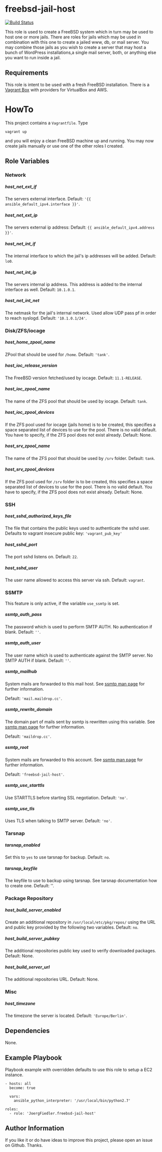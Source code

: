 freebsd-jail-host
=================

[![Build Status](https://travis-ci.org/JoergFiedler/freebsd-jail-host.svg?branch=master)](https://travis-ci.org/JoergFiedler/freebsd-jail-host)

This role is used to create a FreeBSD system which in turn may be used to host
one or more jails. There are roles for jails which may be used in combination
with this one to create a jailed www, db, or mail server. You may combine those
jails as you wish to create a server that may host a bunch of WordPress
installations,a single mail server, both, or anything else you want to run
inside a jail.

Requirements 
------------
 
This role is intent to be used with a fresh FreeBSD installation. There is a
[Vagrant Box](https://app.vagrantup.com/JoergFiedler) with providers for
VirtualBox and AWS.

HowTo
=====

This project contains a `Vagrantfile`. Type

    vagrant up
    
and you will enjoy a clean FreeBSD machine up and running. You may now create
jails manually or use one of the other roles I created.

Role Variables
--------------

### Network

##### host_net_ext_if

The servers external interface. Default: `'{{ ansible_default_ipv4.interface }}'`.

##### host_net_ext_ip

The servers external ip address: Default: `{{ ansible_default_ipv4.address }}'`.

##### host_net_int_if

The internal interface to which the jail's ip addresses will be added. Default: `lo0`.

##### host_net_int_ip

The servers internal ip address. This address is added to the internal interface
as well. Default: `10.1.0.1`.

##### host_net_int_net

The netmask for the jail's internal network. Used allow UDP pass pf in order to
reach syslogd. Default: `'10.1.0.1/24'`.

### Disk/ZFS/iocage

##### host_home_zpool_name

ZPool that should be used for `/home`. Default: `'tank'`.

##### host_ioc_release_version

The FreeBSD version fetched/used by iocage. Default: `11.1-RELEASE`.

##### host_ioc_zpool_name

The name of the ZFS pool that should be used by iocage. Default: `tank`.

##### host_ioc_zpool_devices

If the ZFS pool used for iocage (jails home) is to be created, this specifies a
space separated list of devices to use for the pool. There is no valid default.
You have to specify, if the ZFS pool does not exist already. Default: None.

##### host_srv_zpool_name

The name of the ZFS pool that should be used by `/srv` folder. Default: `tank`.

##### host_srv_zpool_devices

If the ZFS pool used for `/srv` folder is to be created, this specifies a
space separated list of devices to use for the pool. There is no valid default.
You have to specify, if the ZFS pool does not exist already. Default: None.

### SSH

##### host_sshd_authorized_keys_file

The file that contains the public keys used to authenticate the sshd user.
Defaults to vagrant insecure public key: `'vagrant_pub_key'`

##### host_sshd_port

The port sshd listens on. Default: `22`.

##### host_sshd_user

The user name allowed to access this server via ssh. Default: `vagrant`.

### SSMTP

This feature is only active, if the variable `use_ssmtp` is set.

##### ssmtp_auth_pass

The password which is used to perform SMTP AUTH. No authentication if blank.
Default: `''`.

##### ssmtp_auth_user

The user name which is used to authenticate against the SMTP server. No SMTP
AUTH if blank. Default: `''`.

##### ssmtp_mailhub

System mails are forwarded to this mail host. See [ssmtp man
page](https://www.freebsd.org/cgi/man.cgi?query=ssmtp&apropos=0&sektion=0&manpath=FreeBSD+10.2-RELEASE+and+Ports&arch=default&format=html)
for further information.

Default: `'mail.maildrop.cc'`.

##### ssmtp_rewrite_domain

The domain part of mails sent by ssmtp is rewritten using this variable. See
[ssmtp man
page](https://www.freebsd.org/cgi/man.cgi?query=ssmtp&apropos=0&sektion=0&manpath=FreeBSD+10.2-RELEASE+and+Ports&arch=default&format=html)
for further information.

Default: `'maildrop.cc'`.

##### ssmtp_root

System mails are forwarded to this account. See [ssmtp man
page](https://www.freebsd.org/cgi/man.cgi?query=ssmtp&apropos=0&sektion=0&manpath=FreeBSD+10.2-RELEASE+and+Ports&arch=default&format=html)
for further information.

Default: `'freebsd-jail-host'`.

##### ssmtp_use_starttls

Use STARTTLS before starting SSL negotiation. Default: `'no'`.

##### ssmtp_use_tls

Uses TLS when talking to SMTP server. Default: `'no'`.

### Tarsnap

##### tarsnap_enabled

Set this to `yes` to use tarsnap for backup. Default: `no`.

##### tarsnap_keyfile

The keyfile to use to backup using tarsnap. See tarsnap documentation how to
create one. Default: ''.


### Package Repository

##### host_build_server_enabled

Create an additional repository in `/usr/local/etc/pkg/repos/` using the URL and
public key provided by the following two variables. Default: `no`.

##### host_build_server_pubkey

The additional repositories public key used to verify downloaded packages.
Default: None.

##### host_build_server_url

The additional repositories URL. Default: None.


### Misc

##### host_timezone

The timezone the server is located. Default: `'Europe/Berlin'`.

Dependencies
------------

None.

Example Playbook
----------------

Playbook example with overridden defaults to use this role to setup a EC2 instance.

    - hosts: all
      become: true

      vars:
        ansible_python_interpreter: '/usr/local/bin/python2.7'

    roles:
      - role: 'JoergFiedler.freebsd-jail-host'

Author Information
------------------

If you like it or do have ideas to improve this project, please open an issue on Github. Thanks.
